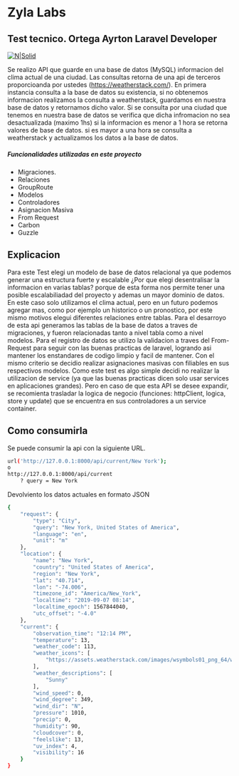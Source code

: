 # Zyla Labs 
## Test tecnico. Ortega Ayrton Laravel Developer

[![N|Solid](https://laravel.com/img/logotype.min.svg)](https://laravel.com/docs/9.x)

Se realizo API que guarde en una base de datos (MySQL) informacion del clima actual de una ciudad.
Las consultas retorna de una api de terceros proporcioanda por ustedes (https://weatherstack.com/).
En primera instancia consulta a la base de datos su existencia, si no obtenemos informacion realizamos la consulta a weatherstack, guardamos en nuestra base de datos y retornamos dicho valor. Si se consulta por una ciudad que tenemos en nuestra base de datos se verifica que dicha infromacion no sea desactualizada (maximo 1hs) si la informacion es menor a 1 hora se retorna valores de base de datos. si es mayor a una hora se consulta a weatherstack y actualizamos los datos a la base de datos.

##### Funcionalidades utilizadas en este proyecto

- Migraciones. 
- Relaciones
- GroupRoute
- Modelos
- Controladores
- Asignacion Masiva
- From Request
- Carbon
- Guzzle

## Explicacion

Para este Test elegi un modelo de base de datos relacional ya que podemos generar una estructura fuerte y escalable ¿Por que elegi desentralisar la informacion en varias tablas? porque de esta forma nos permite tener una posible escalabiliadad del proyecto y ademas un mayor dominio de datos.
En este caso solo utilizamos el clima actual, pero en un futuro podemos agregar mas, como por ejemplo un historico o un pronostico, por este mismo motivos elegui diferentes relaciones entre tablas.
Para el desarroyo de esta api generamos las tablas de la base de datos a traves de migraciones, y fueron relacionadas tanto a nivel tabla como a nivel modelos. Para el registro de datos se utilizo la validacion a traves del From-Request para seguir con las buenas practicas de laravel, logrando asi mantener los enstandares de codigo limpio y facil de mantener. Con el mismo criterio se decidio realizar asignaciones masivas con filiables en sus respectivos modelos. Como este test es algo simple decidi no realizar la utilizacion de service (ya que las buenas practicas dicen solo usar services en aplicaciones grandes). Pero en caso de que esta API se desee expandir, se recomienta trasladar la logica de negocio (funciones: httpClient, logica, store y update) que se encuentra en sus controladores a un service container.


## Como consumirla


Se puede consumir la api con la siguiente URL.

```sh
url('http://127.0.0.1:8000/api/current/New York');
o 
http://127.0.0.1:8000/api/current
    ? query = New York
```

Devolviento los datos actuales en formato JSON

```sh
{
    "request": {
        "type": "City",
        "query": "New York, United States of America",
        "language": "en",
        "unit": "m"
    },
    "location": {
        "name": "New York",
        "country": "United States of America",
        "region": "New York",
        "lat": "40.714",
        "lon": "-74.006",
        "timezone_id": "America/New_York",
        "localtime": "2019-09-07 08:14",
        "localtime_epoch": 1567844040,
        "utc_offset": "-4.0"
    },
    "current": {
        "observation_time": "12:14 PM",
        "temperature": 13,
        "weather_code": 113,
        "weather_icons": [
            "https://assets.weatherstack.com/images/wsymbols01_png_64/wsymbol_0001_sunny.png"
        ],
        "weather_descriptions": [
            "Sunny"
        ],
        "wind_speed": 0,
        "wind_degree": 349,
        "wind_dir": "N",
        "pressure": 1010,
        "precip": 0,
        "humidity": 90,
        "cloudcover": 0,
        "feelslike": 13,
        "uv_index": 4,
        "visibility": 16
    }
}
```
